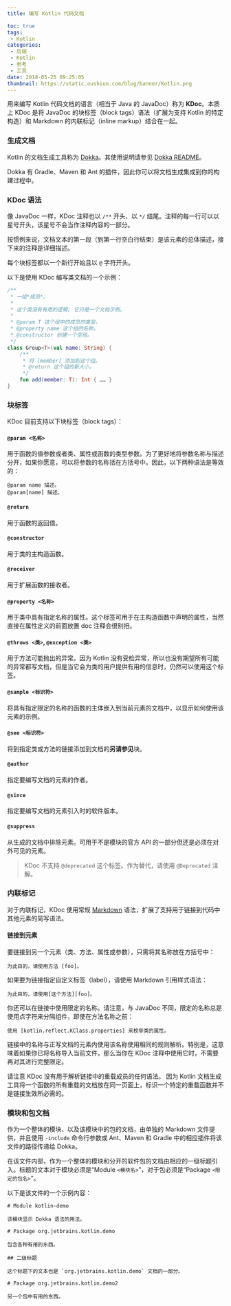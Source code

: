 ```yaml
---
title: 编写 Kotlin 代码文档

toc: true
tags:
 - Kotlin
categories:
 - 后端
 - Kotlin
 - 参考
 - 工具
date: 2018-05-25 09:25:05
thumbnail: https://static.oushiun.com/blog/banner/Kotlin.png
---
```


用来编写 Kotlin 代码文档的语言（相当于 Java 的 JavaDoc）称为 **KDoc**。本质上 KDoc 是将 JavaDoc 的块标签（block tags）语法（扩展为支持 Kotlin 的特定构造）和 Markdown 的内联标记（inline markup）结合在一起。

<!-- more -->

### 生成文档

Kotlin 的文档生成工具称为 [Dokka](https://github.com/Kotlin/dokka)。其使用说明请参见 [Dokka README](https://github.com/Kotlin/dokka/blob/master/README.md)。

Dokka 有 Gradle、Maven 和 Ant 的插件，因此你可以将文档生成集成到你的构建过程中。

### KDoc 语法

像 JavaDoc 一样，KDoc 注释也以 `/**` 开头、以 `*/` 结尾。注释的每一行可以以星号开头，该星号不会当作注释内容的一部分。

按惯例来说，文档文本的第一段（到第一行空白行结束）是该元素的总体描述，接下来的注释是详细描述。

每个块标签都以一个新行开始且以 `@` 字符开头。

以下是使用 KDoc 编写类文档的一个示例：

``` kotlin
/**
 * 一组*成员*。
 *
 * 这个类没有有用的逻辑; 它只是一个文档示例。
 *
 * @param T 这个组中的成员的类型。
 * @property name 这个组的名称。
 * @constructor 创建一个空组。
 */
class Group<T>(val name: String) {
    /**
     * 将 [member] 添加到这个组。
     * @return 这个组的新大小。
     */
    fun add(member: T): Int { …… }
}
```

### 块标签

KDoc 目前支持以下块标签（block tags）：

#### `@param <名称>`

用于函数的值参数或者类、属性或函数的类型参数。为了更好地将参数名称与描述分开，如果你愿意，可以将参数的名称括在方括号中。因此，以下两种语法是等效的：

```
@param name 描述。
@param[name] 描述。
```

#### `@return`

用于函数的返回值。

#### `@constructor`

用于类的主构造函数。

#### `@receiver`

用于扩展函数的接收者。

#### `@property <名称>`

用于类中具有指定名称的属性。这个标签可用于在主构造函数中声明的属性，当然直接在属性定义的前面放置 doc 注释会很别扭。

#### `@throws <类>`, `@exception <类>`

用于方法可能抛出的异常。因为 Kotlin 没有受检异常，所以也没有期望所有可能的异常都写文档，但是当它会为类的用户提供有用的信息时，仍然可以使用这个标签。

#### `@sample <标识符>`

将具有指定限定的名称的函数的主体嵌入到当前元素的文档中，以显示如何使用该元素的示例。

#### `@see <标识符>`

将到指定类或方法的链接添加到文档的**另请参见**块。

#### `@author`

指定要编写文档的元素的作者。

#### `@since`

指定要编写文档的元素引入时的软件版本。

#### `@suppress`

从生成的文档中排除元素。可用于不是模块的官方 API 的一部分但还是必须在对外可见的元素。

> KDoc 不支持 `@deprecated` 这个标签。作为替代，请使用 `@Deprecated` 注解。

### 内联标记

对于内联标记，KDoc 使用常规 [Markdown](http://daringfireball.net/projects/markdown/syntax) 语法，扩展了支持用于链接到代码中其他元素的简写语法。

#### 链接到元素

要链接到另一个元素（类、方法、属性或参数），只需将其名称放在方括号中：

```
为此目的，请使用方法 [foo]。
```

如果要为链接指定自定义标签（label），请使用 Markdown 引用样式语法：

```
为此目的，请使用[这个方法][foo]。
```

你还可以在链接中使用限定的名称。请注意，与 JavaDoc 不同，限定的名称总是使用点字符来分隔组件，即使在方法名称之前：

```
使用 [kotlin.reflect.KClass.properties] 来枚举类的属性。
```

链接中的名称与正写文档的元素内使用该名称使用相同的规则解析。特别是，这意味着如果你已将名称导入当前文件，那么当你在 KDoc 注释中使用它时，不需要再对其进行完整限定。

请注意 KDoc 没有用于解析链接中的重载成员的任何语法。 因为 Kotlin 文档生成工具将一个函数的所有重载的文档放在同一页面上，标识一个特定的重载函数并不是链接生效所必需的。

### 模块和包文档

作为一个整体的模块、以及该模块中的包的文档，由单独的 Markdown 文件提供，并且使用 `-include` 命令行参数或 Ant、Maven 和 Gradle 中的相应插件将该文件的路径传递给 Dokka。

在该文件内部，作为一个整体的模块和分开的软件包的文档由相应的一级标题引入。标题的文本对于模块必须是“Module `<模块名>`”，对于包必须是“Package `<限定的包名>`”。

以下是该文件的一个示例内容：

```
# Module kotlin-demo

该模块显示 Dokka 语法的用法。

# Package org.jetbrains.kotlin.demo

包含各种有用的东西。

## 二级标题

这个标题下的文本也是 `org.jetbrains.kotlin.demo` 文档的一部分。

# Package org.jetbrains.kotlin.demo2

另一个包中有用的东西。
```
